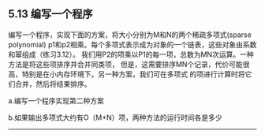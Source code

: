 ## 5.13 编写一个程序
编写一个程序，实现下面的方案，将大小分别为M和N的两个稀疏多项式(sparse polynomial)
p1和p2相乘。每个多项式表示成为对象的一个链表，这些对象由系数和幂组成（练习3.12）。
我们用P2的项乘以P1的每一项，总数为MN次运算。一种方法是将这些项排序并合并同类项，
但是，这需要排序MN个记录，代价可能很高，特别是在小内存环境下。另一种方案，我们可在多项式
的项进行计算时将它们合并，然后将结果排序。

a.编写一个程序实现第二种方案

b.如果输出多项式大约有O（M+N）项，两种方法的运行时间各是多少

 ---
